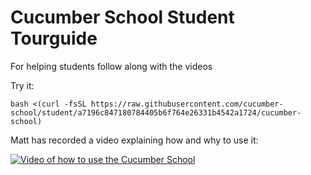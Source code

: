 # Cucumber School Student Tourguide

For helping students follow along with the videos

Try it:

```
bash <(curl -fsSL https://raw.githubusercontent.com/cucumber-school/student/a7196c847180784405b6f764e26331b4542a1724/cucumber-school)
```

Matt has recorded a video explaining how and why to use it:

[![Video of how to use the Cucumber School](https://img.youtube.com/vi/U0F9dT68NI0/0.jpg)](https://www.youtube.com/watch?v=U0F9dT68NI0)
